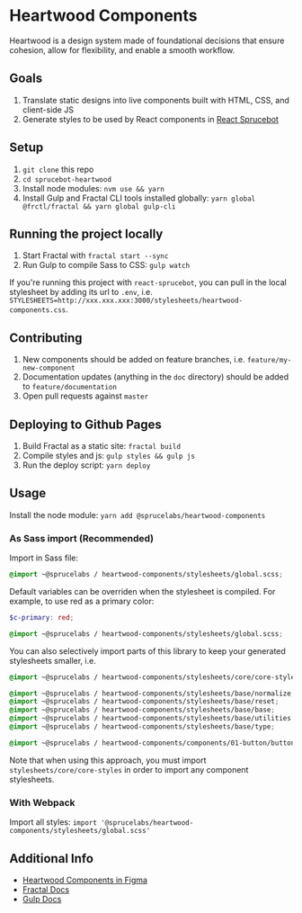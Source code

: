 # Heartwood Components

Heartwood is a design system made of foundational decisions that ensure cohesion, allow for flexibility, and enable a smooth workflow.

## Goals

1. Translate static designs into live components built with HTML, CSS, and client-side JS
2. Generate styles to be used by React components in [React Sprucebot](https://github.com/sprucelabsai/workspace.sprucebot-skills-kit/tree/dev/packages/react-sprucebot)

## Setup

1. `git clone` this repo
2. `cd sprucebot-heartwood`
3. Install node modules: `nvm use && yarn`
4. Install Gulp and Fractal CLI tools installed globally: `yarn global @frctl/fractal && yarn global gulp-cli`

## Running the project locally

1. Start Fractal with `fractal start --sync`
2. Run Gulp to compile Sass to CSS: `gulp watch`

If you're running this project with `react-sprucebot`, you can pull in the local stylesheet by adding its url to `.env`, i.e. `STYLESHEETS=http://xxx.xxx.xxx:3000/stylesheets/heartwood-components.css`.

## Contributing

1. New components should be added on feature branches, i.e. `feature/my-new-component`
2. Documentation updates (anything in the `doc` directory) should be added to `feature/documentation`
3. Open pull requests against `master`

## Deploying to Github Pages

1. Build Fractal as a static site: `fractal build`
2. Compile styles and js: `gulp styles && gulp js`
3. Run the deploy script: `yarn deploy`

## Usage

Install the node module: `yarn add @sprucelabs/heartwood-components`

### As Sass import (Recommended)

Import in Sass file:

```scss
@import ~@sprucelabs / heartwood-components/stylesheets/global.scss;
```

Default variables can be overriden when the stylesheet is compiled. For example, to use red as a primary color:

```scss
$c-primary: red;

@import ~@sprucelabs / heartwood-components/stylesheets/global.scss;
```

You can also selectively import parts of this library to keep your generated stylesheets smaller, i.e.

```scss
@import ~@sprucelabs / heartwood-components/stylesheets/core/core-styles;

@import ~@sprucelabs / heartwood-components/stylesheets/base/normalize;
@import ~@sprucelabs / heartwood-components/stylesheets/base/reset;
@import ~@sprucelabs / heartwood-components/stylesheets/base/base;
@import ~@sprucelabs / heartwood-components/stylesheets/base/utilities;
@import ~@sprucelabs / heartwood-components/stylesheets/base/type;

@import ~@sprucelabs / heartwood-components/components/01-button/button;
```

Note that when using this approach, you must import `stylesheets/core/core-styles` in order to import any component stylesheets.

### With Webpack

Import all styles: `import '@sprucelabs/heartwood-components/stylesheets/global.scss'`

## Additional Info

- [Heartwood Components in Figma](https://www.figma.com/file/I0By1hIW5Y6sEkMUKkGa9dRz/Heartwood-v1.1?node-id=2%3A19)
- [Fractal Docs](https://fractal.build/)
- [Gulp Docs](https://gulpjs.com/)
